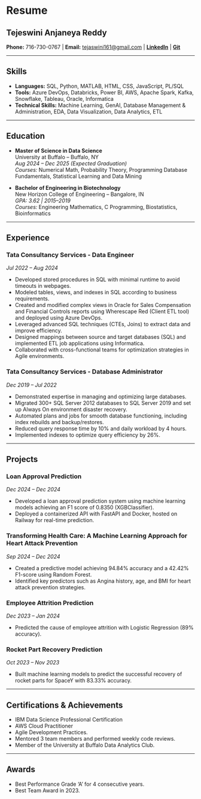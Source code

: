 # Resume
## Tejeswini Anjaneya Reddy

**Phone:** 716-730-0767 | **Email:** [tejaswini161@gmail.com](mailto:tejaswini161@gmail.com) | **[LinkedIn](https://www.linkedin.com/in/tejeswini-reddy-6a8a39106/)** | **[Git](https://github.com/TejeswiniReddy)**

---

## Skills

- **Languages:** SQL, Python, MATLAB, HTML, CSS, JavaScript, PL/SQL
- **Tools:** Azure DevOps, Databricks, Power BI, AWS, Apache Spark, Kafka, Snowflake, Tableau, Oracle, Informatica
- **Technical Skills:** Machine Learning, GenAI, Database Management & Administration, EDA, Data Visualization, Data Analytics, ETL

---

## Education

- **Master of Science in Data Science**  
  University at Buffalo – Buffalo, NY  
  *Aug 2024 – Dec 2025 (Expected Graduation)*  
  *Courses:* Numerical Math, Probability Theory, Programming Database Fundamentals, Statistical Learning and Data Mining  

- **Bachelor of Engineering in Biotechnology**  
  New Horizon College of Engineering – Bangalore, IN  
  *GPA: 3.62 | 2015–2019*  
  *Courses:* Engineering Mathematics, C Programming, Biostatistics, Bioinformatics  

---

## Experience

### Tata Consultancy Services - Data Engineer  
*Jul 2022 – Aug 2024*  
- Developed stored procedures in SQL with minimal runtime to avoid timeouts in webpages.  
- Modeled tables, views, and indexes in SQL according to business requirements.  
- Created and modified complex views in Oracle for Sales Compensation and Financial Controls reports using Wherescape Red (Client ETL tool) and deployed using Azure DevOps.  
- Leveraged advanced SQL techniques (CTEs, Joins) to extract data and improve efficiency.  
- Designed mappings between source and target databases (SQL) and implemented ETL job applications using Informatica.  
- Collaborated with cross-functional teams for optimization strategies in Agile environments.  

### Tata Consultancy Services - Database Administrator  
*Dec 2019 – Jul 2022*  
- Demonstrated expertise in managing and optimizing large databases.  
- Migrated 300+ SQL Server 2012 databases to SQL Server 2019 and set up Always On environment disaster recovery.  
- Automated plans and jobs for smooth database functioning, including index rebuilds and backup/restores.  
- Reduced query response time by 10% and daily workload by 4 hours.  
- Implemented indexes to optimize query efficiency by 26%.  

---

## Projects

### Loan Approval Prediction  
*Dec 2024 – Dec 2024*  
- Developed a loan approval prediction system using machine learning models achieving an F1 score of 0.8350 (XGBClassifier).  
- Deployed a containerized API with FastAPI and Docker, hosted on Railway for real-time prediction.  

### Transforming Health Care: A Machine Learning Approach for Heart Attack Prevention  
*Sep 2024 – Dec 2024*  
- Created a predictive model achieving 94.84% accuracy and a 42.42% F1-score using Random Forest.  
- Identified key predictors such as Angina history, age, and BMI for heart attack prevention strategies.  

### Employee Attrition Prediction  
*Dec 2023 – Jan 2024*  
- Predicted the cause of employee attrition with Logistic Regression (89% accuracy).  

### Rocket Part Recovery Prediction  
*Oct 2023 – Nov 2023*  
- Built machine learning models to predict the successful recovery of rocket parts for SpaceY with 83.33% accuracy.  

---

## Certifications & Achievements

- IBM Data Science Professional Certification  
- AWS Cloud Practitioner
- Agile Development Practices.
- Mentored 3 team members and performed weekly code reviews.  
- Member of the University at Buffalo Data Analytics Club.  

---

## Awards

- Best Performance Grade ‘A’ for 4 consecutive years.  
- Best Team Award in 2023.
